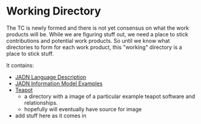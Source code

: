 # Working Directory

The TC is newly formed and there is not yet consensus on 
what the work products will be. 
While we are figuring stuff out, 
we need a place to stick contributions 
and potential work products. 
So until we know what directories to form for each work product, 
this "working" directory is a place to stick stuff.

It contains:
- [JADN Language Description](JADN%20IM/JADN%20Version%202.0.pdf)
- [JADN Information Model Examples](JADN%20examples)
- [Teapot](./Teapot/)
   + a directory with a image of a particular example teapot software and relationships.
   + hopefully will eventually have source for image
- add stuff here as it comes in